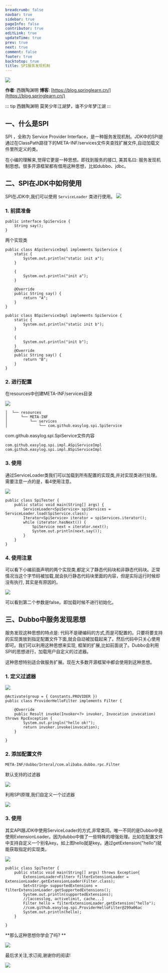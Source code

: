 ```yaml
---
breadcrumb: false
navbar: true
sidebar: true
pageInfo: false
contributor: true
editLink: true
updateTime: true
prev: true
next: true
comment: false
footer: true
backtotop: true
title: SPI服务发现机制
---
```


![](https://img.springlearn.cn/blog/learn_1590160192000.png)

**作者**: 西魏陶渊明
**博客**: [https://blog.springlearn.cn/](https://blog.springlearn.cn/)

::: tip 西魏陶渊明
莫笑少年江湖梦，谁不少年梦江湖
:::

## 一、什么是SPI

SPI ，全称为 Service Provider Interface，是一种服务发现机制。JDK中的SPI是通过在ClassPath路径下的META-INF/services文件夹查找扩展文件,自动加载文件里所定义的类。

在小编的理解来,觉得它更是一种思想。即找到服务的接口, 美其名曰: 服务发现机制思想。很多开源框架都有借用这种思想，比如dubbo、jdbc。



## 二、SPI在JDK中如何使用

SPI在JDK中,我们可以使用 `ServiceLoader` 类进行使用。
![](https://img.springlearn.cn/blog/learn_1590225886000.png)



### 1. 前提准备

```
public interface SpiService {
    String say();
}
```

两个实现类

```
public class ASpiServiceImpl implements SpiService {
    static {
        System.out.println("static init a");
    }

    {
        System.out.println("init a");
    }

    @Override
    public String say() {
        return "A";
    }
}
```

```
public class BSpiServiceImpl implements SpiService {
    static {
        System.out.println("static init b");
    }

    {
        System.out.println("init b");
    }
    @Override
    public String say() {
        return "B";
    }
}
```

### 2. 进行配置

在resources中创建META-INF/services目录

![](https://img.springlearn.cn/blog/learn_1590225980000.png)

```
│  └── resources
│      └── META-INF
│          └── services
│              └── com.github.easylog.spi.SpiService
```

com.github.easylog.spi.SpiService文件内容

```
com.github.easylog.spi.impl.ASpiServiceImpl
com.github.easylog.spi.impl.BSpiServiceImpl
```

### 3. 使用

通过ServiceLoader类我们可以加载到所有配置的实现类,并对实现类进行处理。需要注意一点的是，看4使用注意。

![](https://img.springlearn.cn/blog/learn_1590226089000.png)

```
public class SpiTester {
    public static void main(String[] args) {
        ServiceLoader<SpiService> spiServices = ServiceLoader.load(SpiService.class);
        Iterator<SpiService> iterator = spiServices.iterator();
        while (iterator.hasNext()) {
            SpiService next = iterator.next();
            System.out.println(next.say());
        }
    }
}
```

### 4. 使用注意

可以看下小编前面声明的两个实现类,都定义了静态代码块和非静态代码块。正常情况当这个字节码被加载,就会执行静态代码块里面的内容，但是实际运行时候却没有执行, 其实是有原因的。

![](https://img.springlearn.cn/blog/learn_1590223793000.png)

可以看到第二个参数是false。即加载时候不进行初始化。



## 三、Dubbo中服务发现思想

服务发现这种思想的特点是: 代码不是硬编码的方式,而是可配置的。只要将要支持的实现类放到指定配置文件下面,就会自动被加载起来了。然后代码中只关心使用即可。我们可以利用这种思想来实现, 框架的扩展,比如前面说了。Dubbo会利用SPI的思想进行，加载用户自定义的过滤器。

这种思想特别适合做服务扩展。现在大多数开源框架中都会使用到这种思想。

### 1. 定义过滤器

![](https://img.springlearn.cn/blog/learn_1590226192000.png)

```
@Activate(group = { Constants.PROVIDER })
public class ProviderHelloFilter implements Filter {
  
    @Override
    public Result invoke(Invoker<?> invoker, Invocation invocation) throws RpcException {
        System.out.pringln("hello ok!");
        return invoker.invoke(invocation);
    }

}
```

### 2. 添加配置文件

`META-INF/dubbo/Interal/com.alibaba.dubbo.rpc.Filter`

默认支持的过滤器

![](https://img.springlearn.cn/blog/learn_1590224576000.png)

利用SPI原理,我们自定义一个过滤器

![](https://img.springlearn.cn/blog/learn_1590224824000.png)

### 3. 使用

其实API跟JDK中使用ServiceLoader的方式,非常类同。唯一不同的是Dubbo中是使用ExtensionLoader。因为dubbo中做了一些特殊的增强处理。比如在配置文件中支持自定义一个别名key。如上图hello就是key。通过getExtension("hello")就能获取指定的实现类。

![](https://img.springlearn.cn/blog/learn_1590226285000.png)

```
public class SpiTester {
    public static void main(String[] args) throws Exception{
        ExtensionLoader<Filter> filterExtensionLoader = ExtensionLoader.getExtensionLoader(Filter.class);
        Set<String> supportedExtensions = filterExtensionLoader.getSupportedExtensions();
        System.out.println(supportedExtensions);
        //[accesslog, activelimit, cache...]
        Filter hello = filterExtensionLoader.getExtension("hello");
        //com.github.easylog.spi.ProviderHelloFilter@299a06ac
        System.out.println(hello);
    }
    
}
```



**那么这种思想你学会了吗? **

![](https://i04piccdn.sogoucdn.com/96a6f7554ee28b9c)



最后求关注,求订阅,谢谢你的阅读!


![](https://img.springlearn.cn/blog/learn_1589360371000.png)

